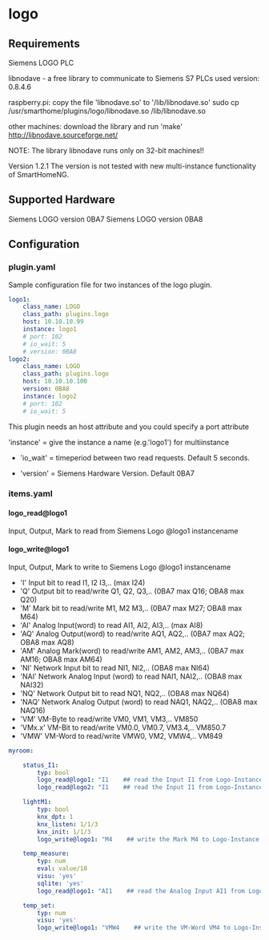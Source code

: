 # logo

## Requirements
Siemens LOGO PLC

libnodave - a free library to communicate to Siemens S7 PLCs
used version: 0.8.4.6

raspberry.pi: copy the file 'libnodave.so' to '/lib/libnodave.so'
sudo cp /usr/smarthome/plugins/logo/libnodave.so /lib/libnodave.so

other machines: download the library  and run 'make'
http://libnodave.sourceforge.net/

NOTE: The library libnodave runs only on 32-bit machines!!

Version 1.2.1
The version is not tested with new multi-instance functionality of SmartHomeNG.

## Supported Hardware

Siemens LOGO version 0BA7
Siemens LOGO version 0BA8

## Configuration

### plugin.yaml

Sample configuration file for two instances of the logo plugin.

```yaml
logo1:
    class_name: LOGO
    class_path: plugins.logo
    host: 10.10.10.99
    instance: logo1
    # port: 102
    # io_wait: 5
    # version: 0BA8
logo2:
    class_name: LOGO
    class_path: plugins.logo
    host: 10.10.10.100
    version: 0BA8
    instance: logo2
    # port: 102
    # io_wait: 5
```

This plugin needs an host attribute and you could specify a port attribute

'instance' = give the instance a name (e.g.'logo1') for multiinstance

* 'io_wait' = timeperiod between two read requests. Default 5 seconds.

* 'version' = Siemens Hardware Version. Default 0BA7

### items.yaml

#### logo_read@logo1
Input, Output, Mark to read from Siemens Logo
@logo1 instancename

#### logo_write@logo1
Input, Output, Mark to write to Siemens Logo
@logo1 instancename

* 'I' Input bit to read I1, I2 I3,.. (max I24)
* 'Q' Output bit to read/write Q1, Q2, Q3,.. (0BA7 max Q16; OBA8 max Q20)
* 'M' Mark bit to read/write M1, M2 M3,.. (0BA7 max M27; OBA8 max M64)
* 'AI' Analog Input(word) to read AI1, AI2, AI3,.. (max AI8)
* 'AQ' Analog Output(word) to read/write AQ1, AQ2,.. (0BA7 max AQ2; OBA8 max AQ8)
* 'AM' Analog Mark(word) to read/write AM1, AM2, AM3,.. (0BA7 max AM16; OBA8 max AM64)
* 'NI' Network Input bit to read NI1, NI2,.. (OBA8 max NI64)
* 'NAI' Network Analog Input (word) to read NAI1, NAI2,.. (OBA8 max NAI32)
* 'NQ' Network Output bit to read NQ1, NQ2,.. (OBA8 max NQ64)
* 'NAQ' Network Analog Output (word) to read NAQ1, NAQ2,.. (OBA8 max NAQ16)
* 'VM' VM-Byte to read/write VM0, VM1, VM3,.. VM850
* 'VMx.x' VM-Bit to read/write VM0.0, VM0.7, VM3.4,.. VM850.7
* 'VMW' VM-Word to read/write VMW0, VM2, VMW4,.. VM849

```yaml
myroom:

    status_I1:
        typ: bool
        logo_read@logo1: "I1    ## read the Input I1 from Logo-Instance 'logo1'"
        logo_read@logo2: "I1    ## read the Input I1 from Logo-Instance 'logo2'"

    lightM1:
        typ: bool
        knx_dpt: 1
        knx_listen: 1/1/3
        knx_init: 1/1/3
        logo_write@logo1: "M4    ## write the Mark M4 to Logo-Instance 'logo1'"

    temp_measure:
        typ: num
        eval: value/10
        visu: 'yes'
        sqlite: 'yes'
        logo_read@logo1: "AI1    ## read the Analog Input AI1 from Logo-Instance 'logo1'"

    temp_set:
        typ: num
        visu: 'yes'
        logo_write@logo1: "VMW4    ## write the VM-Word VM4 to Logo-Instance 'logo1'"
```
